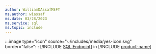 ```yaml
---
author: WilliamDAssafMSFT
ms.author: wiassaf
ms.date: 03/28/2023
ms.service: sql
ms.topic: include
---
```

:::image type="icon" source="~/includes/media/yes-icon.svg" border="false"::: [!INCLUDE [SQL Endpoint](../fabric-dw.md)] in [!INCLUDE [product-name](../../../includes/product-name.md)]